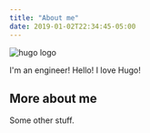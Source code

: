 ```yaml
---
title: "About me"
date: 2019-01-02T22:34:45-05:00
---
```


![hugo logo](/img/28147351.png)

I'm an engineer! Hello! I love Hugo!

## More about me

Some other stuff.